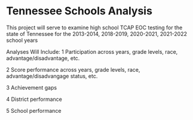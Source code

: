 # Tennessee Schools Analysis
This project will serve to examine high school TCAP EOC testing for the state of Tennessee for the 2013-2014, 2018-2019, 2020-2021, 2021-2022 school years

Analyses Will Include:
1 Participation across years, grade levels, race, advantage/disadvantage, etc.

2 Score performance across years, grade levels, race, advantage/disadvangage status, etc.  

3 Achievement gaps

4 District performance

5 School performance 